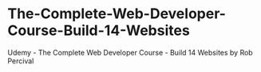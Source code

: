 # The-Complete-Web-Developer-Course-Build-14-Websites
Udemy - The Complete Web Developer Course - Build 14 Websites by Rob Percival
